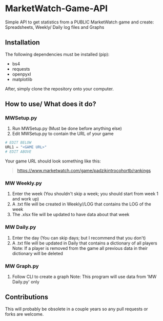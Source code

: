 # MarketWatch-Game-API
Simple API to get statistics from a PUBLIC MarketWatch game and create: Spreadsheets, Weekly/ Daily log files and Graphs

## Installation
The following dependencies must be installed (pip):
  - bs4
  - requests
  - openpyxl
  - matplotlib

After, simply clone the repository onto your computer. 


## How to use/ What does it do?
### MWSetup.py
1. Run MWSetup.py (Must be done before anything else) 
2. Edit MWSetup.py to contain the URL of your game
```py
# EDIT BELOW
URL1 = "<GAME URL>"
# EDIT ABOVE
```
Your game URL should look something like this:
> https://www.marketwatch.com/game/padzikintrocohortb/rankings


### MW Weekly.py
1. Enter the week (You shouldn't skip a week; you should start from week 1 and work up)
2. A .txt file will be created in Weekly//LOG that contains the LOG of the week
3. The .xlsx file will be updated to have data about that week

### MW Daily.py
1. Enter the day (You can skip days; but I recommend that you don't)
2. A .txt file will be updated in Daily that contains a dictionary of all players
Note: If a player is removed from the game all previous data in their dictionary will be deleted

### MW Graph.py
1. Follow CLI to create a graph 
Note: This program will use data from 'MW Daily.py' only 


## Contributions
This will probably be obsolete in a couple years so any pull requests or forks are welcome. 
